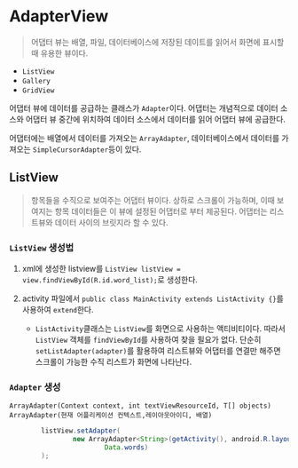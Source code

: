 # AdapterView
> 어댑터 뷰는 배열, 파일, 데이터베이스에 저장된 데이트를 읽어서 화면에 표시할 때 유용한 뷰이다.

- `ListView`
- `Gallery`
- `GridView`

어댑터 뷰에 데이터를 공급하는 클래스가 `Adapter`이다. 어댑터는 개념적으로 데이터 소스와 어댑터 뷰 중간에 위치하여 데이터 소스에서 데이터를 읽어 어댑터 뷰에 공급한다. 

어댑터에는 배열에서 데이터를 가져오는 `ArrayAdapter`, 데이터베이스에서 데이터를 가져오는 `SimpleCursorAdapter`등이 있다.

## ListView
> 항목들을 수직으로 보여주는 어댑터 뷰이다.
상하로 스크롤이 가능하며, 이때 보여지는 항목 데이터들은 이 뷰에 설정된 어댑터로 부터 제공된다. 어댑터는 리스트뷰와 데이터 사이의 브릿지라 할 수 있다.

### `ListView` 생성법
1) xml에 생성한 listview를 `ListView listView = view.findViewById(R.id.word_list);`로 생성한다.

2) activity 파일에서 `public class MainActivity extends ListActivity {}`를 사용하여 `extend`한다.

    -  `ListActivity`클래스는 `ListView`를 화면으로 사용하는 액티비티이다. 따라서 `ListView` 객체를 `findViewById`를 사용하여 찾을 필요가 없다. 단순히 `setListAdapter(adapter)`를 활용하여 리스트뷰와 어댑터를 연결만 해주면 스크롤이 가능한 수직 리스트가 화면에 나타난다.

### `Adapter` 생성
`ArrayAdapter(Context context, int textViewResourceId, T[] objects)`
`ArrayAdapter(현재 어플리케이션 컨텍스트,레이아웃아이디, 배열)`

```java
        listView.setAdapter(
                new ArrayAdapter<String>(getActivity(), android.R.layout.simple_list_item_1,
                        Data.words)
        );
```

